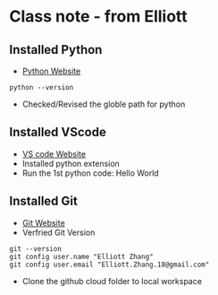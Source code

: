 # Class note - from Elliott
## Installed Python
* [Python Website](https://www.python.org/downloads/)
```
python --version
```
* Checked/Revised the globle path for python

## Installed VScode
* [VS code Website](https://code.visualstudio.com/)
* Installed python extension
* Run the 1st python code: Hello World


## Installed Git
* [Git Website](https://git-scm.com/download)
* Verfried Git Version
```
git --version
git config user.name "Elliott Zhang"
git config user.email "Elliott.Zhang.18@gmail.com"
```
* Clone the github cloud folder to local workspace

